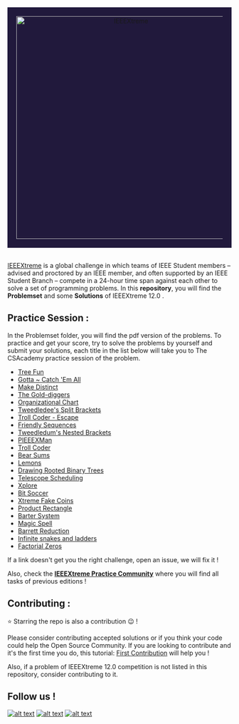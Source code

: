 


<div style='background-color:#21193c; padding:20px' align="center">
    <img alt="IEEEXtreme" src="https://ieeextreme.org/wp-content/uploads/2020/06/LogoXtreme14-Color.png" width="500" />
</div>
<br>

[IEEEXtreme](https://ieeextreme.org/) is a global challenge in which teams of IEEE Student members – advised and proctored by an IEEE member, and often supported by an IEEE Student Branch – compete in a 24-hour time span against each other to solve a set of programming problems. In this __repository__, you will find the __Problemset__ and some __Solutions__ of IEEEXtreme 12.0 .


## Practice Session :

In the Problemset folder, you will find the pdf version of the problems. To practice and get your score, try to solve the problems by yourself and submit your solutions, each title in the list below will take you to The CSAcademy practice session of the problem. 

* [Tree Fun](https://csacademy.com/ieeextreme-practice/task/tree-fun/)
* [Gotta ~ Catch 'Em All](https://csacademy.com/ieeextreme-practice/task/gotta-catch-em-all/)
* [Make Distinct](https://csacademy.com/ieeextreme-practice/task/make-distinct/)
* [The Gold-diggers](https://csacademy.com/ieeextreme-practice/task/the-gold-diggers/)
* [Organizational Chart](https://csacademy.com/ieeextreme-practice/task/organizational-chart/)
* [Tweedledee's Split Brackets](https://csacademy.com/ieeextreme-practice/task/tweedledees-split-brackets/)
* [Troll Coder - Escape](https://csacademy.com/ieeextreme-practice/task/troll-coder-escape/)
* [Friendly Sequences](https://csacademy.com/ieeextreme-practice/task/friendly-sequences/)
* [Tweedledum's Nested Brackets](https://csacademy.com/ieeextreme-practice/task/tweedledums-nested-brackets/)
* [PIEEEXMan](https://csacademy.com/ieeextreme-practice/task/pieeexman/)
* [Troll Coder](https://csacademy.com/ieeextreme-practice/task/troll-coder/)
* [Bear Sums](https://csacademy.com/ieeextreme-practice/task/bear-sums/)
* [Lemons](https://csacademy.com/ieeextreme-practice/task/lemons/)
* [Drawing Rooted Binary Trees](https://csacademy.com/ieeextreme-practice/task/drawing-rooted-binary-trees/)
* [Telescope Scheduling](https://csacademy.com/ieeextreme-practice/task/telescope-scheduling/)
* [Xplore](https://csacademy.com/ieeextreme-practice/task/xplore/)
* [Bit Soccer](https://csacademy.com/ieeextreme-practice/task/bit-soccer/)
* [Xtreme Fake Coins](https://csacademy.com/ieeextreme-practice/task/xtreme-fake-coins/)
* [Product Rectangle](https://csacademy.com/ieeextreme-practice/task/product-rectangle/)
* [Barter System](https://csacademy.com/ieeextreme-practice/task/barter-system/)
* [Magic Spell](https://csacademy.com/ieeextreme-practice/task/magic-spell/)
* [Barrett Reduction](https://csacademy.com/ieeextreme-practice/task/barrett-reduction/)
* [Infinite snakes and ladders](https://csacademy.com/ieeextreme-practice/task/infinite-snakes-and-ladders/)
* [Factorial Zeros](https://csacademy.com/ieeextreme-practice/task/factorial-zeros/)


If a link doesn't get you the right challenge, open an issue, we will fix it ! 

Also, check the __[IEEEXtreme Practice Community](https://csacademy.com/contest/ieeextreme-practice/task/)__ where you will find all tasks of previous editions !


## Contributing :

:star: Starring the repo is also a contribution :wink: !

Please consider contributing accepted solutions or if you think your code could help the Open Source Community. If you are looking to contribute and it's the first time you do, this tutorial: [First Contribution](https://github.com/firstcontributions/first-contributions) will help you !

Also, if a problem of IEEEXtreme 12.0 competition is not listed in this repository, consider contributing to it. 



## Follow us !
<!-- Please don't remove this: Grab your social icons from https://github.com/carlsednaoui/gitsocial -->
<!-- display the social media buttons in your README -->
[![alt text][2.1]][2]
[![alt text][1.1]][1]
[![alt text][6.1]][6]
<!-- links to social media icons -->
<!-- icons with padding -->
[2.1]: http://i.imgur.com/P3YfQoD.png (facebook icon with padding)
[1.1]: http://i.imgur.com/tXSoThF.png (twitter icon with padding)
[6.1]: http://i.imgur.com/0o48UoR.png (github icon with padding)
<!-- links to your social media accounts -->
<!-- update these accordingly -->
[1]: http://www.twitter.com/EnsiasSb
[2]: http://www.facebook.com/ieee.ensias.studentb
[6]: http://www.github.com/ieee-ensias
<!-- Please don't remove this: Grab your social icons from https://github.com/carlsednaoui/gitsocial -->
